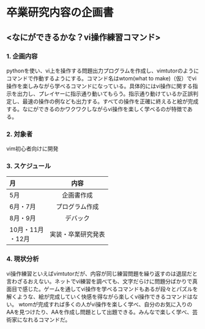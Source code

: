 # 卒業研究内容の企画書

## <なにができるかな？vi操作練習コマンド>

### 1. 企画内容
pythonを使い、vi上を操作する問題出力プログラムを作成し、vimtutorのようにコマンドで作動するようにする。コマンド名はwtom(what to make)（仮）でvi操作を楽しみながら学べるコマンドになっている。具体的にはvi操作に関する指示を出力し、プレイヤーに指示通り動いてもらう。指示通り動けているか正誤判定し、最速の操作の例なども出力する。すべての操作を正確に終えると絵が完成する。なにができるのかワクワクしながらvi操作を楽しく学べるのが特徴である。


### 2. 対象者
vim初心者向けに開発

### 3. スケジュール
| 月 | 内容 |
| :--- | :--: |
| 5月 |企画書作成
| 6月・7月 |プログラム作成 |
| 8月・9月 |デバック |
| 10月・11月<br>・12月 |実装・卒業研究発表 |

### 4. 現状分析
vi操作練習といえばvimtutorだが、内容が同じ練習問題を繰り返すのは退屈だと言わざるおえない。ネットでvi練習を調べても、文字だらけに問題分ばかりで真面目で感じた。ゲームを通してvi操作を学べるコマンドもあるが段々とパズルを解くような、絵が完成していく快感を得ながら楽しくvi操作できるコマンドはない。
wtomが完成すれば多くの人がvi操作を楽しく学べ、自分のお気に入りのAAを見つけたり、AAを作成し問題として出題できる。みんなで楽しく学べ、芸術家になれるコマンドだ。
